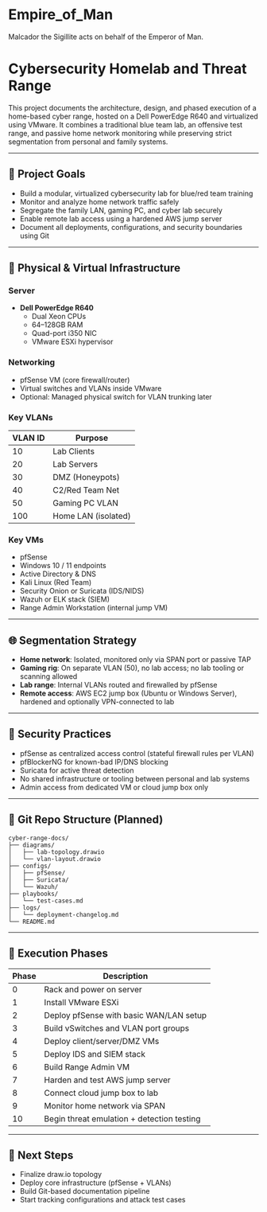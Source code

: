 # Empire_of_Man
Malcador the Sigillite acts on behalf of the Emperor of Man.

# Cybersecurity Homelab and Threat Range

This project documents the architecture, design, and phased execution of a home-based cyber range, hosted on a Dell PowerEdge R640 and virtualized using VMware. It combines a traditional blue team lab, an offensive test range, and passive home network monitoring while preserving strict segmentation from personal and family systems.

---

## 🎯 Project Goals

- Build a modular, virtualized cybersecurity lab for blue/red team training
- Monitor and analyze home network traffic safely
- Segregate the family LAN, gaming PC, and cyber lab securely
- Enable remote lab access using a hardened AWS jump server
- Document all deployments, configurations, and security boundaries using Git

---

## 🧱 Physical & Virtual Infrastructure

### Server
- **Dell PowerEdge R640**
  - Dual Xeon CPUs
  - 64–128GB RAM
  - Quad-port i350 NIC
  - VMware ESXi hypervisor

### Networking
- pfSense VM (core firewall/router)
- Virtual switches and VLANs inside VMware
- Optional: Managed physical switch for VLAN trunking later

### Key VLANs
| VLAN ID | Purpose            |
|---------|--------------------|
| 10      | Lab Clients        |
| 20      | Lab Servers        |
| 30      | DMZ (Honeypots)    |
| 40      | C2/Red Team Net    |
| 50      | Gaming PC VLAN     |
| 100     | Home LAN (isolated)|

### Key VMs
- pfSense
- Windows 10 / 11 endpoints
- Active Directory & DNS
- Kali Linux (Red Team)
- Security Onion or Suricata (IDS/NIDS)
- Wazuh or ELK stack (SIEM)
- Range Admin Workstation (internal jump VM)

---

## 🌐 Segmentation Strategy

- **Home network**: Isolated, monitored only via SPAN port or passive TAP
- **Gaming rig**: On separate VLAN (50), no lab access; no lab tooling or scanning allowed
- **Lab range**: Internal VLANs routed and firewalled by pfSense
- **Remote access**: AWS EC2 jump box (Ubuntu or Windows Server), hardened and optionally VPN-connected to lab

---

## 🔐 Security Practices
- pfSense as centralized access control (stateful firewall rules per VLAN)
- pfBlockerNG for known-bad IP/DNS blocking
- Suricata for active threat detection
- No shared infrastructure or tooling between personal and lab systems
- Admin access from dedicated VM or cloud jump box only

---

## 📁 Git Repo Structure (Planned)

```
cyber-range-docs/
├── diagrams/
│   ├── lab-topology.drawio
│   └── vlan-layout.drawio
├── configs/
│   ├── pfSense/
│   ├── Suricata/
│   └── Wazuh/
├── playbooks/
│   └── test-cases.md
├── logs/
│   └── deployment-changelog.md
└── README.md
```

---

## 📅 Execution Phases

| Phase | Description                                |
|--------|--------------------------------------------|
| 0      | Rack and power on server                   |
| 1      | Install VMware ESXi                        |
| 2      | Deploy pfSense with basic WAN/LAN setup    |
| 3      | Build vSwitches and VLAN port groups       |
| 4      | Deploy client/server/DMZ VMs               |
| 5      | Deploy IDS and SIEM stack                  |
| 6      | Build Range Admin VM                       |
| 7      | Harden and test AWS jump server            |
| 8      | Connect cloud jump box to lab              |
| 9      | Monitor home network via SPAN              |
| 10     | Begin threat emulation + detection testing |

---

## 🧠 Next Steps
- Finalize draw.io topology
- Deploy core infrastructure (pfSense + VLANs)
- Build Git-based documentation pipeline
- Start tracking configurations and attack test cases
